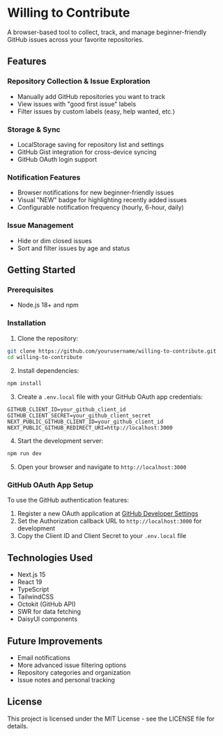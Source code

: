 # Willing to Contribute

A browser-based tool to collect, track, and manage beginner-friendly GitHub issues across your favorite repositories.

## Features

### Repository Collection & Issue Exploration
- Manually add GitHub repositories you want to track
- View issues with "good first issue" labels
- Filter issues by custom labels (easy, help wanted, etc.)

### Storage & Sync
- LocalStorage saving for repository list and settings
- GitHub Gist integration for cross-device syncing
- GitHub OAuth login support

### Notification Features
- Browser notifications for new beginner-friendly issues
- Visual "NEW" badge for highlighting recently added issues
- Configurable notification frequency (hourly, 6-hour, daily)

### Issue Management
- Hide or dim closed issues
- Sort and filter issues by age and status

## Getting Started

### Prerequisites
- Node.js 18+ and npm

### Installation

1. Clone the repository:
```bash
git clone https://github.com/yourusername/willing-to-contribute.git
cd willing-to-contribute
```

2. Install dependencies:
```bash
npm install
```

3. Create a `.env.local` file with your GitHub OAuth app credentials:
```
GITHUB_CLIENT_ID=your_github_client_id
GITHUB_CLIENT_SECRET=your_github_client_secret
NEXT_PUBLIC_GITHUB_CLIENT_ID=your_github_client_id
NEXT_PUBLIC_GITHUB_REDIRECT_URI=http://localhost:3000
```

4. Start the development server:
```bash
npm run dev
```

5. Open your browser and navigate to `http://localhost:3000`

### GitHub OAuth App Setup

To use the GitHub authentication features:

1. Register a new OAuth application at [GitHub Developer Settings](https://github.com/settings/developers)
2. Set the Authorization callback URL to `http://localhost:3000` for development
3. Copy the Client ID and Client Secret to your `.env.local` file

## Technologies Used

- Next.js 15
- React 19
- TypeScript
- TailwindCSS
- Octokit (GitHub API)
- SWR for data fetching
- DaisyUI components

## Future Improvements

- Email notifications
- More advanced issue filtering options
- Repository categories and organization
- Issue notes and personal tracking

## License

This project is licensed under the MIT License - see the LICENSE file for details.
